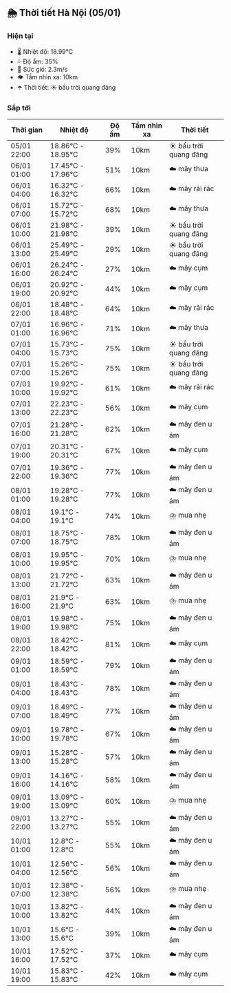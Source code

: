 ## 🌦️ Thời tiết Hà Nội (05/01)

### Hiện tại

- 🌡️ Nhiệt độ: 18.99℃
- 💦 Độ ẩm: 35%
- 💨 Sức gió: 2.3m/s
- 👁️ Tầm nhìn xa: 10km
- ☂️ Thời tiết: ☀️ bầu trời quang đãng

### Sắp tới

| Thời gian | Nhiệt độ | Độ ẩm | Tầm nhìn xa | Thời tiết |
| --- | --- | --- | --- | --- |
| 05/01 22:00 | 18.86℃ - 18.95℃ | 39% | 10km | ☀️ bầu trời quang đãng |
| 06/01 01:00 | 17.45℃ - 17.96℃ | 51% | 10km | ☁️ mây thưa |
| 06/01 04:00 | 16.32℃ - 16.32℃ | 66% | 10km | ☁️ mây rải rác |
| 06/01 07:00 | 15.72℃ - 15.72℃ | 68% | 10km | ☁️ mây thưa |
| 06/01 10:00 | 21.98℃ - 21.98℃ | 39% | 10km | ☀️ bầu trời quang đãng |
| 06/01 13:00 | 25.49℃ - 25.49℃ | 29% | 10km | ☀️ bầu trời quang đãng |
| 06/01 16:00 | 26.24℃ - 26.24℃ | 27% | 10km | ☁️ mây cụm |
| 06/01 19:00 | 20.92℃ - 20.92℃ | 44% | 10km | ☁️ mây cụm |
| 06/01 22:00 | 18.48℃ - 18.48℃ | 64% | 10km | ☁️ mây rải rác |
| 07/01 01:00 | 16.96℃ - 16.96℃ | 71% | 10km | ☁️ mây thưa |
| 07/01 04:00 | 15.73℃ - 15.73℃ | 75% | 10km | ☀️ bầu trời quang đãng |
| 07/01 07:00 | 15.26℃ - 15.26℃ | 75% | 10km | ☀️ bầu trời quang đãng |
| 07/01 10:00 | 19.92℃ - 19.92℃ | 61% | 10km | ☁️ mây rải rác |
| 07/01 13:00 | 22.23℃ - 22.23℃ | 56% | 10km | ☁️ mây cụm |
| 07/01 16:00 | 21.28℃ - 21.28℃ | 62% | 10km | ☁️ mây đen u ám |
| 07/01 19:00 | 20.31℃ - 20.31℃ | 67% | 10km | ☁️ mây cụm |
| 07/01 22:00 | 19.36℃ - 19.36℃ | 77% | 10km | ☁️ mây đen u ám |
| 08/01 01:00 | 19.28℃ - 19.28℃ | 77% | 10km | ☁️ mây đen u ám |
| 08/01 04:00 | 19.1℃ - 19.1℃ | 74% | 10km | ⛈️ mưa nhẹ |
| 08/01 07:00 | 18.75℃ - 18.75℃ | 78% | 10km | ☁️ mây đen u ám |
| 08/01 10:00 | 19.95℃ - 19.95℃ | 70% | 10km | ⛈️ mưa nhẹ |
| 08/01 13:00 | 21.72℃ - 21.72℃ | 63% | 10km | ☁️ mây đen u ám |
| 08/01 16:00 | 21.9℃ - 21.9℃ | 63% | 10km | ⛈️ mưa nhẹ |
| 08/01 19:00 | 19.98℃ - 19.98℃ | 75% | 10km | ☁️ mây đen u ám |
| 08/01 22:00 | 18.42℃ - 18.42℃ | 81% | 10km | ☁️ mây cụm |
| 09/01 01:00 | 18.59℃ - 18.59℃ | 79% | 10km | ☁️ mây đen u ám |
| 09/01 04:00 | 18.43℃ - 18.43℃ | 78% | 10km | ☁️ mây đen u ám |
| 09/01 07:00 | 18.49℃ - 18.49℃ | 77% | 10km | ☁️ mây đen u ám |
| 09/01 10:00 | 19.78℃ - 19.78℃ | 67% | 10km | ☁️ mây đen u ám |
| 09/01 13:00 | 15.28℃ - 15.28℃ | 57% | 10km | ☁️ mây đen u ám |
| 09/01 16:00 | 14.16℃ - 14.16℃ | 58% | 10km | ☁️ mây đen u ám |
| 09/01 19:00 | 13.09℃ - 13.09℃ | 60% | 10km | ⛈️ mưa nhẹ |
| 09/01 22:00 | 13.27℃ - 13.27℃ | 55% | 10km | ☁️ mây đen u ám |
| 10/01 01:00 | 12.8℃ - 12.8℃ | 55% | 10km | ☁️ mây đen u ám |
| 10/01 04:00 | 12.56℃ - 12.56℃ | 56% | 10km | ☁️ mây đen u ám |
| 10/01 07:00 | 12.38℃ - 12.38℃ | 56% | 10km | ⛈️ mưa nhẹ |
| 10/01 10:00 | 13.82℃ - 13.82℃ | 44% | 10km | ☁️ mây đen u ám |
| 10/01 13:00 | 15.6℃ - 15.6℃ | 39% | 10km | ☁️ mây đen u ám |
| 10/01 16:00 | 17.52℃ - 17.52℃ | 37% | 10km | ☁️ mây cụm |
| 10/01 19:00 | 15.83℃ - 15.83℃ | 42% | 10km | ☁️ mây cụm |
